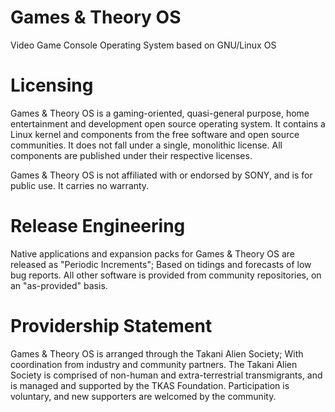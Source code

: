 # Games & Theory OS
Video Game Console Operating System based on GNU/Linux OS

# Licensing
Games & Theory OS is a gaming-oriented, quasi-general purpose, home entertainment and development open source operating system. It contains a Linux kernel and components from the free software and open source communities. It does not fall under a single, monolithic license. All components are published under their respective licenses.

Games & Theory OS is not affiliated with or endorsed by SONY, and is for public use. It carries no warranty.

# Release Engineering
Native applications and expansion packs for Games & Theory OS are released as "Periodic Increments"; Based on tidings and forecasts of low bug reports. All other software is provided from community repositories, on an "as-provided" basis.

# Providership Statement
Games & Theory OS is arranged through the Takani Alien Society; With coordination from industry and community partners. The Takani Alien Society is comprised of non-human and extra-terrestrial transmigrants, and is managed and supported by the TKAS Foundation. Participation is voluntary, and new supporters are welcomed by the community.

